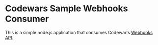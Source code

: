 Codewars Sample Webhooks Consumer
=================================
This is a simple node.js application that consumes Codewar's [Webhooks API](codewars.github.io/codewars-api-docs).
